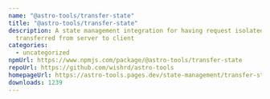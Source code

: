 ```yaml
---
name: "@astro-tools/transfer-state"
title: "@astro-tools/transfer-state"
description: A state management integration for having request isolated state
  transferred from server to client
categories:
  - uncategorized
npmUrl: https://www.npmjs.com/package/@astro-tools/transfer-state
repoUrl: https://github.com/wishrd/astro-tools
homepageUrl: https://astro-tools.pages.dev/state-management/transfer-state/
downloads: 1239
---
```

